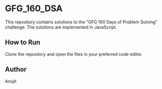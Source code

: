 # GFG_160_DSA

This repository contains solutions to the "GFG 160 Days of Problem Solving" challenge. The solutions are implemented in JavaScript.

## How to Run
Clone the repository and open the files in your preferred code editor.

## Author
Anujit
